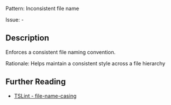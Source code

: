 Pattern: Inconsistent file name

Issue: -

## Description

Enforces a consistent file naming convention.
  
Rationale: Helps maintain a consistent style across a file hierarchy

## Further Reading

* [TSLint - file-name-casing](https://palantir.github.io/tslint/rules/file-name-casing)